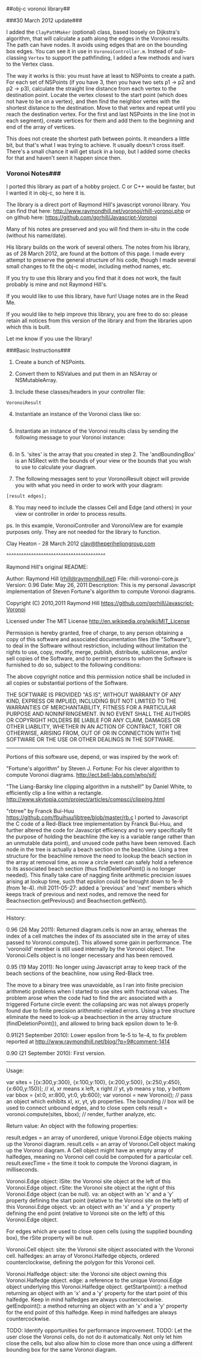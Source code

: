 ##obj-c voronoi library##

###30 March 2012 update###

I added the `ClayPathMaker` (optional) class, based loosely on Dijkstra's algorithm, that will calculate a path along the edges in the Voronoi results. The path can have nodes. It avoids using edges that are on the bounding box edges. You can see it in use in `VoronoiController.m`. Instead of sub-classing `Vertex` to support the pathfinding, I added a few methods and ivars to the Vertex class.

The way it works is this: you must have at least to NSPoints to create a path. For each set of NSPoints (if you have 3, then you have two sets p1 -> p2 and p2 -> p3), calculate the straight line distance from each vertex to the destination point. Locate the vertex closest to the start point (which does not have to be on a vertex), and then find the neighbor vertex with the shortest distance to the destination. Move to that vertex and repeat until you reach the destination vertex. For the first and last NSPoints in the line (not in each segment), create vertices for them and add them to the beginning and end of the array of vertices.

This does not create the shortest path between points. It meanders a little bit, but that's what I was trying to achieve. It usually doesn't cross itself. There's a small chance it will get stuck in a loop, but I added some checks for that and haven't seen it happen since then.

### Voronoi Notes###
I ported this library as part of a hobby project. C or C++ would be faster, but I wanted it in obj-c, so here it is.

The library is a direct port of Raymond Hill's javascript voronoi library.
You can find that here: http://www.raymondhill.net/voronoi/rhill-voronoi.php or on github here: https://github.com/gorhill/Javascript-Voronoi

Many of his notes are preserved and you will find them in-situ in the code (without his name/date).

His library builds on the work of several others. The notes from his library, as of 28 March 2012, are found at the bottom of this page. I made every attempt to preserve the general structure of his code, though I made several small changes to fit the obj-c model, including method names, etc.

If you try to use this library and you find that it does not work, the fault probably is mine and not Raymond Hill's. 

If you would like to use this library, have fun! Usage notes are in the Read Me. 

If you would like to help improve this library, you are free to do so: please retain all notices from this version of the library and from the libraries upon which this is built.

Let me know if you use the library!

###Basic Instructions###

1. Create a bunch of NSPoints.

2. Convert them to NSValues and put them in an NSArray or NSMutableArray.

3. Include these classes/headers in your controller file:
```Voronoi
VoronoiResult
```

4. Instantiate an instance of the Voronoi class like so:
```Voronoi *voronoi - [[Voronoi alloc] init];
```

5. Instantiate an instance of the Voronoi results class by sending the following message to your Voronoi instance:
```VoronoiResult *result = [voronoi computeWithSites:sites andBoundingBox:[voronoiview bounds]];
```

6. In 5. 'sites' is the array that you created in step 2. The 'andBoundingBox' is an NSRect with the bounds of your view or the bounds that you wish to use to calculate your diagram.

7. The following messages sent to your VoronoiResult object will provide you with what you need in order to work with your diagram:
```[result cells]; 
[result edges];
```
8. You may need to include the classes Cell and Edge (and others) in your view or controller in order to process results.

ps. In this example, VoronoiController and VoronoiView are for example purposes only. They are not needed for the library to function.

Clay Heaton - 28 March 2012
clay@theperiheliongroup.com


^^^^^^^^^^^^^^^^^^^^^^^^^^^^^^^^^^^^^^^^


Raymond Hill's original README:

Author: Raymond Hill (rhill@raymondhill.net)
File: rhill-voronoi-core.js
Version: 0.96
Date: May 26, 2011
Description: This is my personal Javascript implementation of
Steven Fortune's algorithm to compute Voronoi diagrams.

Copyright (C) 2010,2011 Raymond Hill
https://github.com/gorhill/Javascript-Voronoi

Licensed under The MIT License
http://en.wikipedia.org/wiki/MIT_License

Permission is hereby granted, free of charge, to any person obtaining a copy
of this software and associated documentation files (the "Software"), to deal
in the Software without restriction, including without limitation the rights
to use, copy, modify, merge, publish, distribute, sublicense, and/or sell
copies of the Software, and to permit persons to whom the Software is
furnished to do so, subject to the following conditions:

The above copyright notice and this permission notice shall be included in
all copies or substantial portions of the Software.

THE SOFTWARE IS PROVIDED "AS IS", WITHOUT WARRANTY OF ANY KIND, EXPRESS OR
IMPLIED, INCLUDING BUT NOT LIMITED TO THE WARRANTIES OF MERCHANTABILITY,
FITNESS FOR A PARTICULAR PURPOSE AND NONINFRINGEMENT. IN NO EVENT SHALL THE
AUTHORS OR COPYRIGHT HOLDERS BE LIABLE FOR ANY CLAIM, DAMAGES OR OTHER
LIABILITY, WHETHER IN AN ACTION OF CONTRACT, TORT OR OTHERWISE, ARISING FROM,
OUT OF OR IN CONNECTION WITH THE SOFTWARE OR THE USE OR OTHER DEALINGS IN
THE SOFTWARE.

*****

Portions of this software use, depend, or was inspired by the work of:

"Fortune's algorithm" by Steven J. Fortune: For his clever
algorithm to compute Voronoi diagrams.
http://ect.bell-labs.com/who/sjf/

"The Liang-Barsky line clipping algorithm in a nutshell!" by Daniel White,
to efficiently clip a line within a rectangle.
http://www.skytopia.com/project/articles/compsci/clipping.html

"rbtree" by Franck Bui-Huu
https://github.com/fbuihuu/libtree/blob/master/rb.c
I ported to Javascript the C code of a Red-Black tree implementation by
Franck Bui-Huu, and further altered the code for Javascript efficiency
and to very specifically fit the purpose of holding the beachline (the key
is a variable range rather than an unmutable data point), and unused
code paths have been removed. Each node in the tree is actually a beach
section on the beachline. Using a tree structure for the beachline remove
the need to lookup the beach section in the array at removal time, as
now a circle event can safely hold a reference to its associated
beach section (thus findDeletionPoint() is no longer needed). This
finally take care of nagging finite arithmetic precision issues arising
at lookup time, such that epsilon could be brought down to 1e-9 (from 1e-4).
rhill 2011-05-27: added a 'previous' and 'next' members which keeps track
of previous and next nodes, and remove the need for Beachsection.getPrevious()
and Beachsection.getNext().

*****

History:

0.96 (26 May 2011):
Returned diagram.cells is now an array, whereas the index of a cell
matches the index of its associated site in the array of sites passed
to Voronoi.compute(). This allowed some gain in performance. The
'voronoiId' member is still used internally by the Voronoi object.
The Voronoi.Cells object is no longer necessary and has been removed.

0.95 (19 May 2011):
No longer using Javascript array to keep track of the beach sections of
the beachline, now using Red-Black tree.

The move to a binary tree was unavoidable, as I ran into finite precision
arithmetic problems when I started to use sites with fractional values.
The problem arose when the code had to find the arc associated with a
triggered Fortune circle event: the collapsing arc was not always properly
found due to finite precision arithmetic-related errors. Using a tree structure
eliminate the need to look-up a beachsection in the array structure
(findDeletionPoint()), and allowed to bring back epsilon down to 1e-9.

0.91(21 September 2010):
Lower epsilon from 1e-5 to 1e-4, to fix problem reported at
http://www.raymondhill.net/blog/?p=9#comment-1414

0.90 (21 September 2010):
First version.

*****

Usage:

var sites = [{x:300,y:300}, {x:100,y:100}, {x:200,y:500}, {x:250,y:450}, {x:600,y:150}];
// xl, xr means x left, x right
// yt, yb means y top, y bottom
var bbox = {xl:0, xr:800, yt:0, yb:600};
var voronoi = new Voronoi();
// pass an object which exhibits xl, xr, yt, yb properties. The bounding
// box will be used to connect unbound edges, and to close open cells
result = voronoi.compute(sites, bbox);
// render, further analyze, etc.

Return value:
An object with the following properties:

result.edges = an array of unordered, unique Voronoi.Edge objects making up the Voronoi diagram.
result.cells = an array of Voronoi.Cell object making up the Voronoi diagram. A Cell object
might have an empty array of halfedges, meaning no Voronoi cell could be computed for a
particular cell.
result.execTime = the time it took to compute the Voronoi diagram, in milliseconds.

Voronoi.Edge object:
lSite: the Voronoi site object at the left of this Voronoi.Edge object.
rSite: the Voronoi site object at the right of this Voronoi.Edge object (can be null).
va: an object with an 'x' and a 'y' property defining the start point
(relative to the Voronoi site on the left) of this Voronoi.Edge object.
vb: an object with an 'x' and a 'y' property defining the end point
(relative to Voronoi site on the left) of this Voronoi.Edge object.

For edges which are used to close open cells (using the supplied bounding box), the
rSite property will be null.

Voronoi.Cell object:
site: the Voronoi site object associated with the Voronoi cell.
halfedges: an array of Voronoi.Halfedge objects, ordered counterclockwise, defining the
polygon for this Voronoi cell.

Voronoi.Halfedge object:
site: the Voronoi site object owning this Voronoi.Halfedge object.
edge: a reference to the unique Voronoi.Edge object underlying this Voronoi.Halfedge object.
getStartpoint(): a method returning an object with an 'x' and a 'y' property for
the start point of this halfedge. Keep in mind halfedges are always countercockwise.
getEndpoint(): a method returning an object with an 'x' and a 'y' property for
the end point of this halfedge. Keep in mind halfedges are always countercockwise.

TODO: Identify opportunities for performance improvement.
TODO: Let the user close the Voronoi cells, do not do it automatically. Not only let
him close the cells, but also allow him to close more than once using a different
bounding box for the same Voronoi diagram.
